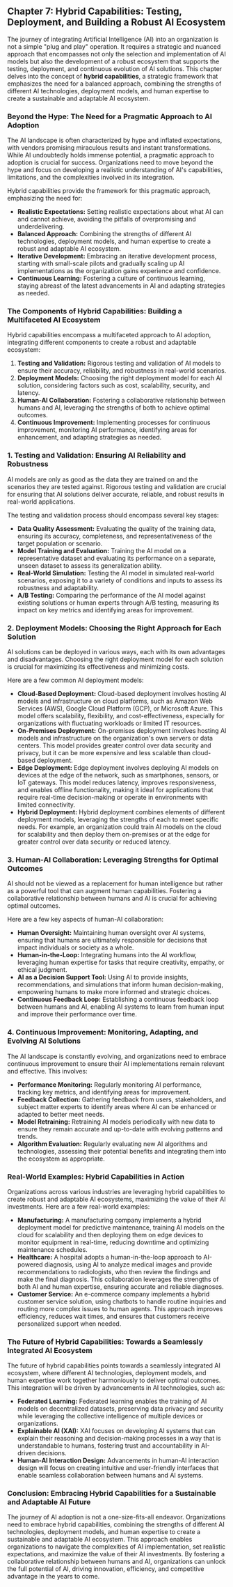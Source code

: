## Chapter 7: Hybrid Capabilities: Testing, Deployment, and Building a Robust AI Ecosystem

The journey of integrating Artificial Intelligence (AI) into an organization is not a simple "plug and play" operation. It requires a strategic and nuanced approach that encompasses not only the selection and implementation of AI models but also the development of a robust ecosystem that supports the testing, deployment, and continuous evolution of AI solutions. This chapter delves into the concept of **hybrid capabilities**, a strategic framework that emphasizes the need for a balanced approach, combining the strengths of different AI technologies, deployment models, and human expertise to create a sustainable and adaptable AI ecosystem. 

### Beyond the Hype: The Need for a Pragmatic Approach to AI Adoption

The AI landscape is often characterized by hype and inflated expectations, with vendors promising miraculous results and instant transformations. While AI undoubtedly holds immense potential, a pragmatic approach to adoption is crucial for success. Organizations need to move beyond the hype and focus on developing a realistic understanding of AI's capabilities, limitations, and the complexities involved in its integration.

Hybrid capabilities provide the framework for this pragmatic approach, emphasizing the need for:

* **Realistic Expectations:** Setting realistic expectations about what AI can and cannot achieve, avoiding the pitfalls of overpromising and underdelivering.
* **Balanced Approach:** Combining the strengths of different AI technologies, deployment models, and human expertise to create a robust and adaptable AI ecosystem.
* **Iterative Development:** Embracing an iterative development process, starting with small-scale pilots and gradually scaling up AI implementations as the organization gains experience and confidence.
* **Continuous Learning:** Fostering a culture of continuous learning, staying abreast of the latest advancements in AI and adapting strategies as needed.

### The Components of Hybrid Capabilities: Building a Multifaceted AI Ecosystem

Hybrid capabilities encompass a multifaceted approach to AI adoption, integrating different components to create a robust and adaptable ecosystem:

1. **Testing and Validation:** Rigorous testing and validation of AI models to ensure their accuracy, reliability, and robustness in real-world scenarios.
2. **Deployment Models:** Choosing the right deployment model for each AI solution, considering factors such as cost, scalability, security, and latency.
3. **Human-AI Collaboration:** Fostering a collaborative relationship between humans and AI, leveraging the strengths of both to achieve optimal outcomes.
4. **Continuous Improvement:** Implementing processes for continuous improvement, monitoring AI performance, identifying areas for enhancement, and adapting strategies as needed.

### 1. Testing and Validation: Ensuring AI Reliability and Robustness

AI models are only as good as the data they are trained on and the scenarios they are tested against. Rigorous testing and validation are crucial for ensuring that AI solutions deliver accurate, reliable, and robust results in real-world applications.

The testing and validation process should encompass several key stages:

* **Data Quality Assessment:** Evaluating the quality of the training data, ensuring its accuracy, completeness, and representativeness of the target population or scenario.
* **Model Training and Evaluation:** Training the AI model on a representative dataset and evaluating its performance on a separate, unseen dataset to assess its generalization ability.
* **Real-World Simulation:** Testing the AI model in simulated real-world scenarios, exposing it to a variety of conditions and inputs to assess its robustness and adaptability.
* **A/B Testing:** Comparing the performance of the AI model against existing solutions or human experts through A/B testing, measuring its impact on key metrics and identifying areas for improvement.

### 2. Deployment Models: Choosing the Right Approach for Each Solution

AI solutions can be deployed in various ways, each with its own advantages and disadvantages. Choosing the right deployment model for each solution is crucial for maximizing its effectiveness and minimizing costs.

Here are a few common AI deployment models:

* **Cloud-Based Deployment:** Cloud-based deployment involves hosting AI models and infrastructure on cloud platforms, such as Amazon Web Services (AWS), Google Cloud Platform (GCP), or Microsoft Azure. This model offers scalability, flexibility, and cost-effectiveness, especially for organizations with fluctuating workloads or limited IT resources.
* **On-Premises Deployment:** On-premises deployment involves hosting AI models and infrastructure on the organization's own servers or data centers. This model provides greater control over data security and privacy, but it can be more expensive and less scalable than cloud-based deployment.
* **Edge Deployment:** Edge deployment involves deploying AI models on devices at the edge of the network, such as smartphones, sensors, or IoT gateways. This model reduces latency, improves responsiveness, and enables offline functionality, making it ideal for applications that require real-time decision-making or operate in environments with limited connectivity.
* **Hybrid Deployment:** Hybrid deployment combines elements of different deployment models, leveraging the strengths of each to meet specific needs. For example, an organization could train AI models on the cloud for scalability and then deploy them on-premises or at the edge for greater control over data security or reduced latency.

### 3. Human-AI Collaboration: Leveraging Strengths for Optimal Outcomes

AI should not be viewed as a replacement for human intelligence but rather as a powerful tool that can augment human capabilities. Fostering a collaborative relationship between humans and AI is crucial for achieving optimal outcomes.

Here are a few key aspects of human-AI collaboration:

* **Human Oversight:** Maintaining human oversight over AI systems, ensuring that humans are ultimately responsible for decisions that impact individuals or society as a whole.
* **Human-in-the-Loop:** Integrating humans into the AI workflow, leveraging human expertise for tasks that require creativity, empathy, or ethical judgment.
* **AI as a Decision Support Tool:** Using AI to provide insights, recommendations, and simulations that inform human decision-making, empowering humans to make more informed and strategic choices.
* **Continuous Feedback Loop:** Establishing a continuous feedback loop between humans and AI, enabling AI systems to learn from human input and improve their performance over time.

### 4. Continuous Improvement: Monitoring, Adapting, and Evolving AI Solutions

The AI landscape is constantly evolving, and organizations need to embrace continuous improvement to ensure their AI implementations remain relevant and effective. This involves:

* **Performance Monitoring:** Regularly monitoring AI performance, tracking key metrics, and identifying areas for improvement.
* **Feedback Collection:** Gathering feedback from users, stakeholders, and subject matter experts to identify areas where AI can be enhanced or adapted to better meet needs.
* **Model Retraining:** Retraining AI models periodically with new data to ensure they remain accurate and up-to-date with evolving patterns and trends.
* **Algorithm Evaluation:** Regularly evaluating new AI algorithms and technologies, assessing their potential benefits and integrating them into the ecosystem as appropriate.

### Real-World Examples: Hybrid Capabilities in Action

Organizations across various industries are leveraging hybrid capabilities to create robust and adaptable AI ecosystems, maximizing the value of their AI investments. Here are a few real-world examples:

* **Manufacturing:** A manufacturing company implements a hybrid deployment model for predictive maintenance, training AI models on the cloud for scalability and then deploying them on edge devices to monitor equipment in real-time, reducing downtime and optimizing maintenance schedules.
* **Healthcare:** A hospital adopts a human-in-the-loop approach to AI-powered diagnosis, using AI to analyze medical images and provide recommendations to radiologists, who then review the findings and make the final diagnosis. This collaboration leverages the strengths of both AI and human expertise, ensuring accurate and reliable diagnoses.
* **Customer Service:** An e-commerce company implements a hybrid customer service solution, using chatbots to handle routine inquiries and routing more complex issues to human agents. This approach improves efficiency, reduces wait times, and ensures that customers receive personalized support when needed.

### The Future of Hybrid Capabilities: Towards a Seamlessly Integrated AI Ecosystem

The future of hybrid capabilities points towards a seamlessly integrated AI ecosystem, where different AI technologies, deployment models, and human expertise work together harmoniously to deliver optimal outcomes. This integration will be driven by advancements in AI technologies, such as:

* **Federated Learning:** Federated learning enables the training of AI models on decentralized datasets, preserving data privacy and security while leveraging the collective intelligence of multiple devices or organizations.
* **Explainable AI (XAI):** XAI focuses on developing AI systems that can explain their reasoning and decision-making processes in a way that is understandable to humans, fostering trust and accountability in AI-driven decisions.
* **Human-AI Interaction Design:** Advancements in human-AI interaction design will focus on creating intuitive and user-friendly interfaces that enable seamless collaboration between humans and AI systems.

### Conclusion: Embracing Hybrid Capabilities for a Sustainable and Adaptable AI Future

The journey of AI adoption is not a one-size-fits-all endeavor. Organizations need to embrace hybrid capabilities, combining the strengths of different AI technologies, deployment models, and human expertise to create a sustainable and adaptable AI ecosystem. This approach enables organizations to navigate the complexities of AI implementation, set realistic expectations, and maximize the value of their AI investments. By fostering a collaborative relationship between humans and AI, organizations can unlock the full potential of AI, driving innovation, efficiency, and competitive advantage in the years to come.